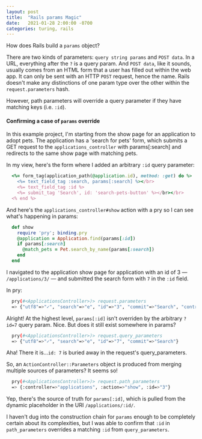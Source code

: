 ```yaml
---
layout: post
title:  "Rails params Magic"
date:   2021-01-28 2:00:00 -0700
categories: turing, rails
---
```


How does Rails build a `params` object?

There are two kinds of parameters: `query string params` and `POST data`. In a URL, everything after the `?` is a query param. And `POST data`, like it sounds, usually comes from an HTML form that a user has filled out within the web app. It can only be sent with an HTTP `POST` request, hence the name. Rails doesn't make any distinctions of one param type over the other within the `request.parameters` hash.

However, path parameters will override a query parameter if they have matching keys (i.e. `:id`). 

#### Confirming a case of `params` override

In this example project, I'm starting from the show page for an application to adopt pets. The application has a 'search for pets' form, which submits a GET request to the `applications_controller` with params[:search] and redirects to the same show page with matching pets.

In my view, here's the form where I added an arbitrary `:id` query parameter:

```rb
  <%= form_tag(application_path(@application.id), method: :get) do %>
    <%= text_field_tag :search, params[:search] %></br>
    <%= text_field_tag :id %>
    <%= submit_tag 'Search', id: 'search-pets-button' %></br></br>
  <% end %>
```

And here's the `applications_controller#show` action with a pry so I can see what's happening in params:

```rb
  def show
    require 'pry'; binding.pry
    @application = Application.find(params[:id])
    if params[:search]
      @match_pets = Pet.search_by_name(params[:search])
    end
  end
```

I navigated to the application show page for application with an id of 3 — `/applications/3/` — and submitted the search form with `7` in the `:id` field.

In pry:

```sh
  pry(#<ApplicationsController>)> request.parameters
  => {"utf8"=>"✓", "search"=>"e", "id"=>"3", "commit"=>"Search", "controller"=>"applications", "action"=>"show"}
```

Alright! At the highest level, `params[:id]` isn't overriden by the arbitrary `?id=7` query param. Nice. But does it still exist somewhere in params?

```sh
  pry(#<ApplicationsController>)> request.query_parameters
  => {"utf8"=>"✓", "search"=>"e", "id"=>"7", "commit"=>"Search"}
```

Aha! There it is...`id: 7` is buried away in the request's query_parameters. 

So, an `ActionController::Parameters` object is produced from merging multiple sources of parameters? It seems so!

```sh
  pry(#<ApplicationsController>)> request.path_parameters
  => {:controller=>"applications", :action=>"show", :id=>"3"}
```

Yep, there's the source of truth for `params[:id]`, which is pulled from the dynamic placeholder in the URI `/applications/:id/`.

I haven't dug into the construction chain for `params` enough to be completely certain about its complexities, but I was able to confirm that `:id` in `path_parameters` overrides a matching `:id` from `query_parameters`.
